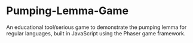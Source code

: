 # Pumping-Lemma-Game
An educational tool/serious game to demonstrate the pumping lemma for regular languages, built in JavaScript using the Phaser game framework. 
